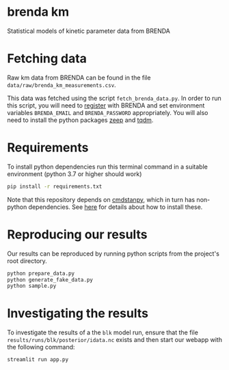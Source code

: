 brenda km
==============================

Statistical models of kinetic parameter data from BRENDA


Fetching data
=============

Raw km data from BRENDA can be found in the file `data/raw/brenda_km_measurements.csv`.

This data was fetched using the script `fetch_brenda_data.py`. In order to run
this script, you will need to
[register](https://www.brenda-enzymes.org/register.php) with BRENDA and set
environment variables `BRENDA_EMAIL` and `BRENDA_PASSWORD` appropriately. You
will also need to install the python packages
[zeep](https://docs.python-zeep.org/en/master/) and
[tqdm](https://github.com/tqdm/tqdm).


Requirements
============

To install python dependencies run this terminal command in a suitable environment (python 3.7 or higher should work)

```sh
pip install -r requirements.txt
```

Note that this repository depends on [cmdstanpy](cmdstanpy.readthedocs.io/), which in turn has non-python dependencies. See [here](https://cmdstanpy.readthedocs.io/en/v0.9.77/installation.html#installing-cmdstan) for details about how to install these.

Reproducing our results
=======================

Our results can be reproduced by running python scripts from the project's root directory. 

```sh
python prepare_data.py
python generate_fake_data.py
python sample.py
```

Investigating the results
=========================

To investigate the results of a the `blk` model run, ensure that the file
`results/runs/blk/posterior/idata.nc` exists and then start our webapp with the
following command:

```sh
streamlit run app.py
```
